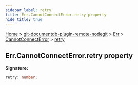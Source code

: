 ```yaml
---
sidebar_label: retry
title: Err.CannotConnectError.retry property
hide_title: true
---
```


[Home](./index.md) &gt; [git-documentdb-plugin-remote-nodegit](./git-documentdb-plugin-remote-nodegit.md) &gt; [Err](./git-documentdb-plugin-remote-nodegit.err.md) &gt; [CannotConnectError](./git-documentdb-plugin-remote-nodegit.err.cannotconnecterror.md) &gt; [retry](./git-documentdb-plugin-remote-nodegit.err.cannotconnecterror.retry.md)

## Err.CannotConnectError.retry property

<b>Signature:</b>

```typescript
retry: number;
```
